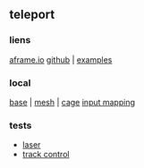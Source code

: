 ## teleport

### liens
[aframe.io](https://aframe.io/blog/teleport-component/)
[github](https://github.com/fernandojsg/aframe-teleport-controls) |
[examples](https://fernandojsg.com/aframe-teleport-controls/)

### local
[base](https://eminet666.github.io/eminet_VR/x_test/teleport/0_base.html) |
[mesh](https://eminet666.github.io/eminet_VR/x_test/teleport/mesh.html) | 
[cage](https://eminet666.github.io/eminet_VR/x_test/teleport/cage.html)
[input mapping](https://eminet666.github.io/eminet_VR/x_test/teleport/input_mapping.html)

### tests
* [laser](https://aframe.io/aframe/examples/test/laser-controls/)
* [track control](https://aframe.io/aframe/examples/showcase/tracked-controls/)



